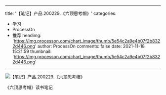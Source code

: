 
---
title: '【笔记】产品.200229.《六顶思考帽》'
categories: 
 - 学习
 - ProcessOn
 - 推荐
headimg: 'https://img.processon.com/chart_image/thumb/5e54c2a9e4b07f2b8322d446.png'
author: ProcessOn
comments: false
date: 2021-11-18 15:21:59
thumbnail: 'https://img.processon.com/chart_image/thumb/5e54c2a9e4b07f2b8322d446.png'
---

<div>   
<img class="thumb" alt="【笔记】产品.200229.《六顶思考帽》" src="https://img.processon.com/chart_image/thumb/5e54c2a9e4b07f2b8322d446.png" referrerpolicy="no-referrer">
<p>《六顶思考帽》读书笔记</p>  
</div>
            